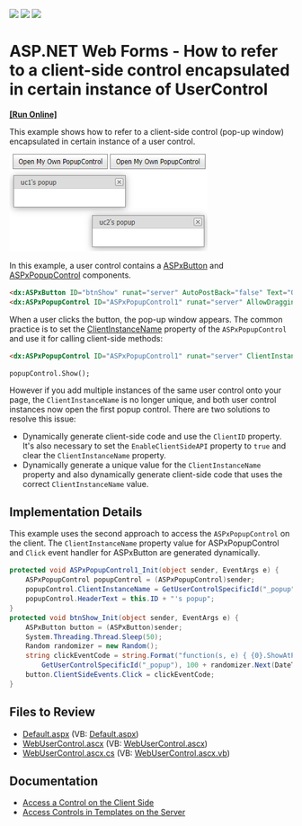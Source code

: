 <!-- default badges list -->
![](https://img.shields.io/endpoint?url=https://codecentral.devexpress.com/api/v1/VersionRange/128564917/13.1.4%2B)
[![](https://img.shields.io/badge/Open_in_DevExpress_Support_Center-FF7200?style=flat-square&logo=DevExpress&logoColor=white)](https://supportcenter.devexpress.com/ticket/details/E2102)
[![](https://img.shields.io/badge/📖_How_to_use_DevExpress_Examples-e9f6fc?style=flat-square)](https://docs.devexpress.com/GeneralInformation/403183)
<!-- default badges end -->

# ASP.NET Web Forms - How to refer to a client-side control encapsulated in certain instance of UserControl
<!-- run online -->
**[[Run Online]](https://codecentral.devexpress.com/e2102/)**
<!-- run online end -->

This example shows how to refer to a client-side control (pop-up window) encapsulated in certain instance of a user control.

![](user-controls-with-popups.png)

In this example, a user control contains a [ASPxButton](https://docs.devexpress.com/AspNet/DevExpress.Web.ASPxButton) and [ASPxPopupControl](https://docs.devexpress.com/AspNet/DevExpress.Web.ASPxPopupControl) components. 

```aspx
<dx:ASPxButton ID="btnShow" runat="server" AutoPostBack="false" Text="Open My Own PopupControl" OnInit="btnShow_Init" />
<dx:ASPxPopupControl ID="ASPxPopupControl1" runat="server" AllowDragging="True" CloseAction="CloseButton" OnInit="ASPxPopupControl1_Init" />
```

When a user clicks the button, the pop-up window appears. The common practice is to set the [ClientInstanceName](https://docs.devexpress.com/AspNet/DevExpress.Web.ASPxPopupControlBase.ClientInstanceName) property of the `ASPxPopupControl` and use it for calling client-side methods:

```aspx
<dx:ASPxPopupControl ID="ASPxPopupControl1" runat="server" ClientInstanceName="popupControl" ...  />
```
```jscript
popupControl.Show();  
```
However if you add multiple instances of the same user control onto your page, the `ClientInstanceName` is no longer unique, and both user control instances now open the first popup control. There are two solutions to resolve this issue:

* Dynamically generate client-side code and use the `ClientID` property. It's also necessary to set the `EnableClientSideAPI` property to `true` and clear the `ClientInstanceName` property.
* Dynamically generate a unique value for the `ClientInstanceName` property and also dynamically generate client-side code that uses the correct `ClientInstanceName` value.

## Implementation Details

This example uses the second approach to access the `ASPxPopupControl` on the client. The `ClientInstanceName` property value for ASPxPopupControl and `Click` event handler for ASPxButton are generated dynamically.

```csharp
protected void ASPxPopupControl1_Init(object sender, EventArgs e) {
    ASPxPopupControl popupControl = (ASPxPopupControl)sender;
    popupControl.ClientInstanceName = GetUserControlSpecificId("_popup");
    popupControl.HeaderText = this.ID + "'s popup";
}
protected void btnShow_Init(object sender, EventArgs e) {
    ASPxButton button = (ASPxButton)sender;
    System.Threading.Thread.Sleep(50);
    Random randomizer = new Random();
    string clickEventCode = string.Format("function(s, e) { {0}.ShowAtPos({1}, {1}); }",
        GetUserControlSpecificId("_popup"), 100 + randomizer.Next(DateTime.Now.Millisecond));
    button.ClientSideEvents.Click = clickEventCode;
}
```

## Files to Review

* [Default.aspx](./CS/Default.aspx) (VB: [Default.aspx](./VB/Default.aspx))
* [WebUserControl.ascx](./CS/WebUserControl.ascx) (VB: [WebUserControl.ascx](./VB/WebUserControl.ascx))
* [WebUserControl.ascx.cs](./CS/WebUserControl.ascx.cs) (VB: [WebUserControl.ascx.vb](./VB/WebUserControl.ascx.vb))

## Documentation

* [Access a Control on the Client Side](https://docs.devexpress.com/AspNet/4222/common-concepts/client-side-functionality#access-a-control-on-the-client-side)
* [Access Controls in Templates on the Server](https://docs.devexpress.com/AspNet/403575/common-concepts/access-controls-in-templates-on-the-server)

